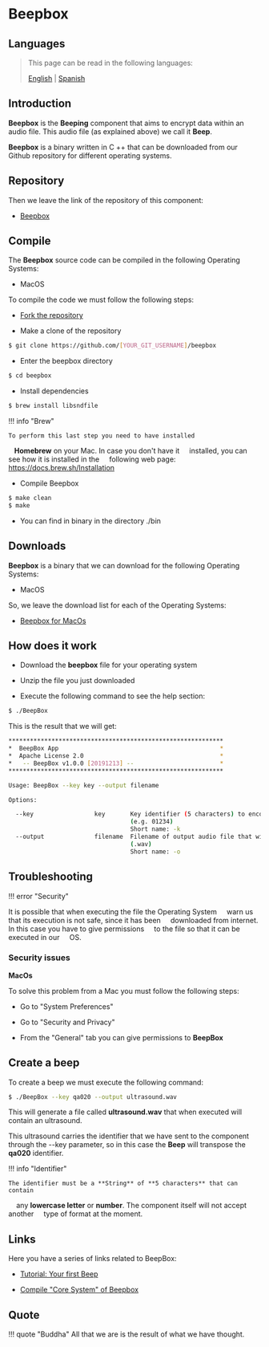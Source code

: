 # Beepbox

## Languages

> This page can be read in the following languages:
>  
> [English](https://en.beeping.land/componets/beepbox/) | [Spanish](https://es.beeping.land/componets/beepbox/)

## Introduction

**Beepbox** is the **Beeping** component that aims to encrypt data within an audio file. This audio file (as explained above) we call it **Beep**.

**Beepbox** is a binary written in C ++ that can be downloaded from our Github repository for different operating systems.

## Repository

Then we leave the link of the repository of this component:

* [Beepbox](https://github.com/beeping-io/beepbox)

## Compile

The **Beepbox** source code can be compiled in the following Operating Systems:

- MacOS

To compile the code we must follow the following steps:

- [Fork the repository](https://github.com/beeping-io/beepbox)

- Make a clone of the repository

``` bash
$ git clone https://github.com/[YOUR_GIT_USERNAME]/beepbox
```

- Enter the beepbox directory

``` bash
$ cd beepbox
```

- Install dependencies

``` bash
$ brew install libsndfile
```

!!! info "Brew"

    To perform this last step you need to have installed
   **Homebrew** on your Mac. In case you don't have it
    installed, you can see how it is installed in the
    following web page: https://docs.brew.sh/Installation

- Compile Beepbox

``` bash
$ make clean
$ make
```

- You can find in binary in the directory ./bin

## Downloads

**Beepbox** is a binary that we can download for the following Operating Systems:

- MacOS

So, we leave the download list for each of the Operating Systems:

* [Beepbox for MacOs](https://github.com/beeping-io/beepbox/releases/download/1.0.0/BeepBox-MacOs.zip)

## How does it work

- Download the **beepbox** file for your operating system

- Unzip the file you just downloaded

- Execute the following command to see the help section:

``` bash
$ ./BeepBox
```

This is the result that we will get:

``` bash
************************************************************
*  BeepBox App                                             *
*  Apache License 2.0                                      *
*   -- BeepBox v1.0.0 [20191213] --                        *
************************************************************

Usage: BeepBox --key key --output filename

Options:

  --key                 key       Key identifier (5 characters) to encode in output audio 
                                  (e.g. 01234)
                                  Short name: -k
  --output              filename  Filename of output audio file that will be written 
                                  (.wav)
                                  Short name: -o

```

## Troubleshooting

!!! error "Security"

   It is possible that when executing the file the Operating System
    warn us that its execution is not safe, since it has been
    downloaded from internet. In this case you have to give permissions
    to the file so that it can be executed in our
    OS.

### Security issues

**MacOs**

To solve this problem from a Mac you must follow the following steps:

- Go to "System Preferences"

- Go to "Security and Privacy"

- From the "General" tab you can give permissions to **BeepBox**

## Create a beep

To create a beep we must execute the following command:

``` bash
$ ./BeepBox --key qa020 --output ultrasound.wav
```

This will generate a file called **ultrasound.wav** that when executed will contain an ultrasound.

This ultrasound carries the identifier that we have sent to the component through the --key parameter, so in this case the **Beep** will transpose the **qa020** identifier.

!!! info "Identifier"

    The identifier must be a **String** of **5 characters** that can contain
    any **lowercase letter** or **number**. The component itself will not accept another
    type of format at the moment.

## Links

Here you have a series of links related to BeepBox:

- [Tutorial: Your first Beep](/tutorials/beeps/)

- [Compile "Core System" of Beepbox](/components/core/)

## Quote

!!! quote "Buddha"
    All that we are is the result of what we have thought.
